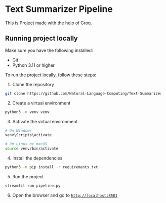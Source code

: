 # Text Summarizer Pipeline

This is Project made with the help of Groq.

## Running project locally

Make sure you have the following installed:
- Git
- Python 3.11 or higher

To run the project locally, follow these steps:

1. Clone the repository

```bash
git clone https://github.com/Natural-Language-Computing/Text-Summarizer-Pipeline.git
```

2. Create a virtual environment

```bash
python3 -m venv venv
```

3. Activate the virtual environment

```bash
# On Windows
venv\Scripts\activate

# On Linux or macOS
source venv/bin/activate
```

4. Install the dependencies

```bash
python3 -m pip install -r requirements.txt
```

5. Run the project

```bash
streamlit run pipeline.py
```

6. Open the browser and go to [`http://localhost:8501`](http://localhost:8501)
